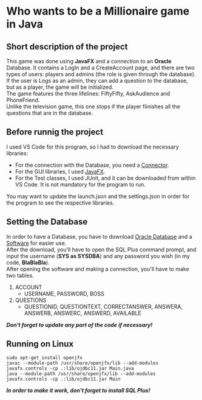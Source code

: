 # Who wants to be a Millionaire game in Java
## Short description of the project
This game was done using **JavaFX** and a connection to an **Oracle** Database. It contains a LogIn and a CreateAccount page, and there are two types of users: players and admins (the role is given through the database). If the user is Logs as an admin, they can add a question to the database, but as a player, the game will be initialized. <br>
The game features the three lifelines: FiftyFifty, AskAudience and PhoneFriend. <br>
Unlike the television game, this one stops if the player fiinishes all the questions that are in the database. 
## Before runnig the project
I used VS Code for this program, so I had to download the necessary libraries:
* For the connection with the Database, you need a [Connector](https://www.oracle.com/database/technologies/appdev/jdbc-downloads.html). 
* For the GUI libraries, I used [JavaFX](https://gluonhq.com/products/javafx/).
* For the Test classes, I used JUnit, and it can be downloaded from within VS Code. It is not mandatory for the program to run. <br>

You may want to update the launch.json and the settings.json in order for the program to see the respective libraries.
## Setting the Database
In order to have a Database, you have to download [Oracle Database](https://www.oracle.com/ro/database/technologies/xe-downloads.html) and a [Software](https://www.oracle.com/database/sqldeveloper/technologies/download/) for easier use. <br>
After the download, you'll have to open the SQL Plus command prompt, and input the username (**SYS as SYSDBA**) and any password you wish (in my code, **BlaBlaBla**). <br> 
After opening the software and making a connection, you'll have to make two tables. <br>
1. ACCOUNT
   - USERNAME, PASSWORD, BOSS
2. QUESTIONS
   - QUESTIONID, QUESTIONTEXT, CORRECTANSWER, ANSWERA, ANSWERB, ANSWERC, ANSWERD, AVAILABLE <br>

***Don't forget to update any part of the code if necessary!*** <br>
## Running on Linux
```
sudo apt-get install openjfx
javac --module-path /usr/share/openjfx/lib --add-modules javafx.controls -cp .:lib/ojdbc11.jar Main.java
java --module-path /usr/share/openjfx/lib --add-modules javafx.controls -cp .:lib/ojdbc11.jar Main
```
***In order to make it work, don't forget to install SQL Plus!*** <br>



